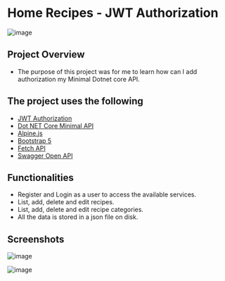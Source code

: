 # Home Recipes - JWT Authorization


![image](https://user-images.githubusercontent.com/15571269/180087667-d1aaf56b-34f1-4310-a85e-9dc6feea0d2b.png)

## Project Overview
- The purpose of this project was for me to learn how can I add authorization my Minimal Dotnet core API.

## The project uses the following
- [JWT Authorization](https://learn.microsoft.com/en-us/aspnet/core/security/authorization/limitingidentitybyscheme?view=aspnetcore-6.0)
- [Dot NET Core Minimal API](https://learn.microsoft.com/en-us/aspnet/core/fundamentals/minimal-apis?view=aspnetcore-6.0)
- [Alpine.js](https://alpinejs.dev/)
- [Bootstrap 5](https://getbootstrap.com/docs/5.0/getting-started/introduction/)
- [Fetch API](https://developer.mozilla.org/en-US/docs/Web/API/Fetch_API)
- [Swagger Open API](https://learn.microsoft.com/en-us/aspnet/core/tutorials/web-api-help-pages-using-swagger?view=aspnetcore-6.0)



## Functionalities
* Register and Login as a user to access the available services.
* List, add, delete and edit recipes.
* List, add, delete and edit recipe categories.
* All the data is stored in a json file on disk.

## Screenshots

![image](https://user-images.githubusercontent.com/15571269/180087922-fa518511-6689-4fdd-9f5a-9e2cb41bd984.png)

![image](https://user-images.githubusercontent.com/15571269/180087965-38f063a3-5122-4087-9f16-673f4bcaea2d.png)
